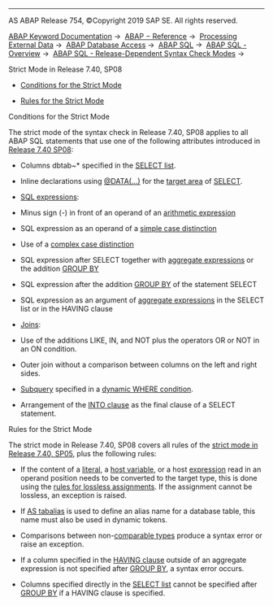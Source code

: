   

* * *

AS ABAP Release 754, ©Copyright 2019 SAP SE. All rights reserved.

[ABAP Keyword Documentation](https://help.sap.com/doc/abapdocu_754_index_htm/7.54/en-US/abenabap.htm) →  [ABAP − Reference](https://help.sap.com/doc/abapdocu_754_index_htm/7.54/en-US/abenabap_reference.htm) →  [Processing External Data](https://help.sap.com/doc/abapdocu_754_index_htm/7.54/en-US/abenabap_language_external_data.htm) →  [ABAP Database Access](https://help.sap.com/doc/abapdocu_754_index_htm/7.54/en-US/abenabap_sql.htm) →  [ABAP SQL](https://help.sap.com/doc/abapdocu_754_index_htm/7.54/en-US/abenopensql.htm) →  [ABAP SQL - Overview](https://help.sap.com/doc/abapdocu_754_index_htm/7.54/en-US/abenopen_sql_oview.htm) →  [ABAP SQL - Release-Dependent Syntax Check Modes](https://help.sap.com/doc/abapdocu_754_index_htm/7.54/en-US/abenopensql_strict_modes.htm) → 

Strict Mode in Release 7.40, SP08

-   [Conditions for the Strict Mode](#@@ITOC@@ABENOPENSQL_STRICT_MODE_740_SP08_1)

-   [Rules for the Strict Mode](#@@ITOC@@ABENOPENSQL_STRICT_MODE_740_SP08_2)

Conditions for the Strict Mode

The strict mode of the syntax check in Release 7.40, SP08 applies to all ABAP SQL statements that use one of the following attributes introduced in [Release 7.40 SP08](https://help.sap.com/doc/abapdocu_754_index_htm/7.54/en-US/abennews-740_sp08-open_sql.htm):

-   Columns dbtab~\* specified in the [SELECT list](https://help.sap.com/doc/abapdocu_754_index_htm/7.54/en-US/abapselect_list.htm).

-   Inline declarations using [@DATA(...)](https://help.sap.com/doc/abapdocu_754_index_htm/7.54/en-US/abapselect_into_target.htm) for the [target area](https://help.sap.com/doc/abapdocu_754_index_htm/7.54/en-US/abapinto_clause.htm) of [SELECT](https://help.sap.com/doc/abapdocu_754_index_htm/7.54/en-US/abapselect.htm).

-   [SQL expressions](https://help.sap.com/doc/abapdocu_754_index_htm/7.54/en-US/abensql_expression_glosry.htm "Glossary Entry"):

-   Minus sign (\-) in front of an operand of an [arithmetic expression](https://help.sap.com/doc/abapdocu_754_index_htm/7.54/en-US/abensql_arith.htm)

-   SQL expression as an operand of a [simple case distinction](https://help.sap.com/doc/abapdocu_754_index_htm/7.54/en-US/abensql_simple_case.htm)

-   Use of a [complex case distinction](https://help.sap.com/doc/abapdocu_754_index_htm/7.54/en-US/abensql_searched_case.htm)

-   SQL expression after SELECT together with [aggregate expressions](https://help.sap.com/doc/abapdocu_754_index_htm/7.54/en-US/abapselect_aggregate.htm) or the addition [GROUP BY](https://help.sap.com/doc/abapdocu_754_index_htm/7.54/en-US/abapgroupby_clause.htm)

-   SQL expression after the addition [GROUP BY](https://help.sap.com/doc/abapdocu_754_index_htm/7.54/en-US/abapgroupby_clause.htm) of the statement SELECT

-   SQL expression as an argument of [aggregate expressions](https://help.sap.com/doc/abapdocu_754_index_htm/7.54/en-US/abapselect_aggregate.htm) in the SELECT list or in the HAVING clause

-   [Joins](https://help.sap.com/doc/abapdocu_754_index_htm/7.54/en-US/abapselect_join.htm):

-   Use of the additions LIKE, IN, and NOT plus the operators OR or NOT in an ON condition.

-   Outer join without a comparison between columns on the left and right sides.

-   [Subquery](https://help.sap.com/doc/abapdocu_754_index_htm/7.54/en-US/abensubquery_glosry.htm "Glossary Entry") specified in a [dynamic WHERE condition](https://help.sap.com/doc/abapdocu_754_index_htm/7.54/en-US/abenwhere_logexp_dynamic.htm).

-   Arrangement of the [INTO clause](https://help.sap.com/doc/abapdocu_754_index_htm/7.54/en-US/abapinto_clause.htm) as the final clause of a SELECT statement.

Rules for the Strict Mode

The strict mode in Release 7.40, SP08 covers all rules of the [strict mode in Release 7.40, SP05](https://help.sap.com/doc/abapdocu_754_index_htm/7.54/en-US/abenopensql_strict_mode_740_sp05.htm), plus the following rules:

-   If the content of a [literal](https://help.sap.com/doc/abapdocu_754_index_htm/7.54/en-US/abenabap_sql_host_literals.htm), a [host variable](https://help.sap.com/doc/abapdocu_754_index_htm/7.54/en-US/abenopen_sql_host_variables.htm), or a host [expression](https://help.sap.com/doc/abapdocu_754_index_htm/7.54/en-US/abenopen_sql_host_expressions.htm) read in an operand position needs to be converted to the target type, this is done using the [rules for lossless assignments](https://help.sap.com/doc/abapdocu_754_index_htm/7.54/en-US/abapmove_exact.htm). If the assignment cannot be lossless, an exception is raised.

-   If [AS tabalias](https://help.sap.com/doc/abapdocu_754_index_htm/7.54/en-US/abapfrom_clause.htm) is used to define an alias name for a database table, this name must also be used in dynamic tokens.

-   Comparisons between non-[comparable types](https://help.sap.com/doc/abapdocu_754_index_htm/7.54/en-US/abenwhere_logexp_compare_types.htm) produce a syntax error or raise an exception.

-   If a column specified in the [HAVING clause](https://help.sap.com/doc/abapdocu_754_index_htm/7.54/en-US/abaphaving_clause.htm) outside of an aggregate expression is not specified after [GROUP BY](https://help.sap.com/doc/abapdocu_754_index_htm/7.54/en-US/abapgroupby_clause.htm), a syntax error occurs.

-   Columns specified directly in the [SELECT list](https://help.sap.com/doc/abapdocu_754_index_htm/7.54/en-US/abapselect_list.htm) cannot be specified after [GROUP BY](https://help.sap.com/doc/abapdocu_754_index_htm/7.54/en-US/abapgroupby_clause.htm) if a HAVING clause is specified.